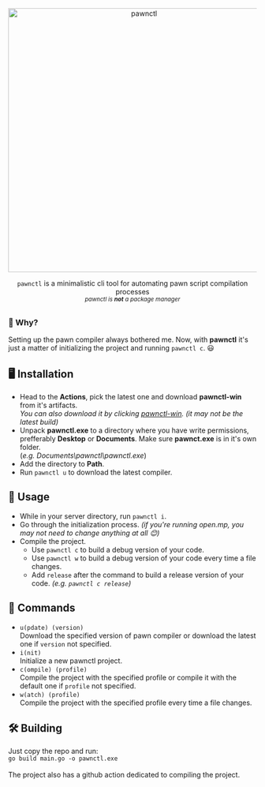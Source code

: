 ##
<div align="center">
<img alt="pawnctl" src="logo.png" width=535/>

`pawnctl` is a minimalistic cli tool for automating pawn script compilation processes \
<sup>_pawnctl is **not** a package manager_</sup>
</div>

##

### 🤔 Why?

Setting up the pawn compiler always bothered me. Now, with **pawnctl** it's just a matter of initializing the project and running `pawnctl c`. 😃 

## 🖥️ Installation
 * Head to the **Actions**, pick the latest one and download **pawnctl-win** from it's artifacts. \
 _You can also download it by clicking <a href="https://github.com/christhefrog/pawnctl/actions/runs/9371365016/artifacts/1567803864">pawnctl-win</a>. (it may not be the latest build)_
 * Unpack **pawnctl.exe** to a directory where you have write permissions, prefferably **Desktop** or **Documents**. Make sure **pawnct.exe** is in it's own folder. \
 (_e.g. Documents\pawnctl\pawnctl.exe_)
 * Add the directory to **Path**.
 * Run `pawnctl u` to download the latest compiler.

## 🚀 Usage
 * While in your server directory, run `pawnctl i`.
 * Go through the initialization process. _(if you're running open.mp, you may not need to change anything at all 😊)_
 * Compile the project.
    * Use `pawnctl c` to build a debug version of your code. 
    * Use `pawnctl w` to build a debug version of your code every time a file changes. 
    * Add `release` after the command to build a release version of your code. _(e.g. `pawnctl c release`)_

## 📄 Commands
*  `u(pdate) (version)` \
    Download the specified version of pawn compiler or download the latest one if `version` not specified.
*  `i(nit)` \
    Initialize a new pawnctl project.
*  `c(ompile) (profile)` \
    Compile the project with the specified profile or compile it with the default one if `profile` not specified.
*  `w(atch) (profile)` \
    Compile the project with the specified profile every time a file changes.

## 🛠️ Building
Just copy the repo and run: \
`go build main.go -o pawnctl.exe` \
\
The project also has a github action dedicated to compiling the project. 


